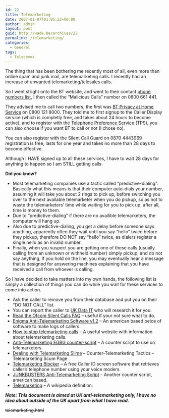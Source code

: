 ```yaml
---
id: 22
title: Telemarketing
date: 2007-01-07T01:05:22+00:00
author: admin
layout: post
guid: http://wade.be/archives/22
permalink: /telemarketing/
categories:
  - General
tags:
  - Telecomms
---
```

<p class="lead">
  The thing that has been bothering me recently most of all, even more than online spam and junk mail, are telemarketing calls. I recently had an increase of unwanted telemarketing/telesales calls.
</p>

So I went stright onto the BT website, and went to their contact [phone numbers list](https://www.bt.com/feedback/feedback.jsp?formid=contactus_phonelist), I then called the &#8220;Malicious Calls&#8221; number on 0800 661 441.

They advised me to call two numbers, the first was [BT Privacy at Home Service](http://www.bt.com/btprivacy/) on 0800 121 8000. They told me to first signup to the Caller Display service (which is completly free, and takes about 24 hours to become active), and to register with the [Telephone Preference Service](http://www.tpsonline.org.uk/tps/) (TPS), you can also choose if you want BT to call or not (I chose no).

You can also register with the Silent Call Guard on 0870 4443969 registration is free, lasts for one year and takes no more than 28 days to become effective.

Although I HAVE signed up to all these services, I have to wait 28 days for anything to happen so I am STILL getting calls.

**Did you know?**

  * Most telemarketing companies use a tactic called &#8220;predictive-dialing&#8221;. Basically what this means is that their computer auto-dials your number, assuming it will take you about 2 rings to pick up, before switching you over to the next available telemarketer when you do pickup, so as not to waste the telemarketers&#8217; time while waiting for you to pick up, after all, time is money to them.
  * Due to &#8220;predictive-dialing&#8221; if there are no availible telemarketers, the computer will hang up.
  * Also due to predictive-dialing, you get a delay before someone says anything, apparently often they wait until you say &#8220;hello&#8221; twice before they pickup, therefore DO NOT say &#8220;hello&#8221; twice, as dialers register a single hello as an invalid number.
  * Finally, when you suspect you are getting one of these calls (usually calling from an unknown or withheld number) simply pickup, and do not say anything, if you hold on the line, you may eventually hear a message that is designed for answering machines explaining that you have received a call from whoever is calling.

So I have decided to take matters into my own hands, the following list is simply a collection of things you can do while you wait for these services to come into action.

  * Ask the caller to remove you from their database and put you on their &#8220;DO NOT CALL&#8221; list.
  * You can report the caller to [UK Data IT](http://web.archive.org/web/20111222041725/http://www.ukdatait.co.uk:80/cgi-bin/report.htm) who will research it for you.
  * [Read the Ofcom Silent Calls FAQ](http://web.archive.org/web/20080624101106/http://ofcom.org.uk:80/media/mofaq/telecoms/silentfaqs/?a=87101) &#8211; useful if your not sure what to do.
  * [Enigma Anti-Telemarketing Software v1.2](http://web.archive.org/web/20061104235223/http://downloads.pcworld.com:80/pub/new/fun_and_games/humor/enats12.exe) &#8211; An american based peice of software to make logs of callers.
  * [How to stop telemarketing calls](http://www.cexx.org/telejunk.htm) &#8211; A useful website with information about telemarketing calls.
  * [Anti-Telemarketing EGBG counter-script](http://www.xs4all.nl/%7Eegbg/counterscript.html) &#8211; A counter script to use on telemarketers.
  * [Dealing with Telemarketing Slime](http://www.scn.org/%7Ebk269/telemarketing.html) &#8211; Counter-Telemarketing Tactics &#8211; Telemarketing Scum Page.
  * [Telemarketing Blocker](http://web.archive.org/web/20070818061859/http://www.kengolf.com/download/teleblocker.zip) &#8211; A free Caller ID screen software that retrieves caller&#8217;s telephone number using your voice modem.
  * [JUNKBUSTERS Anti-Telemarketing Script](http://web.archive.org/web/20090130062155/http://junkbusters.com:80/script.html) &#8211; Another counter script, american based.
  * [Telemarketing](http://en.wikipedia.org/wiki/Telemarketing) &#8211; A wikipedia definition.

_**Note: This document is aimed at UK anti-telemarketing only, I have no idea about outside of the UK apart from what I have read.**_

<strike>telemarketing.html</strike>